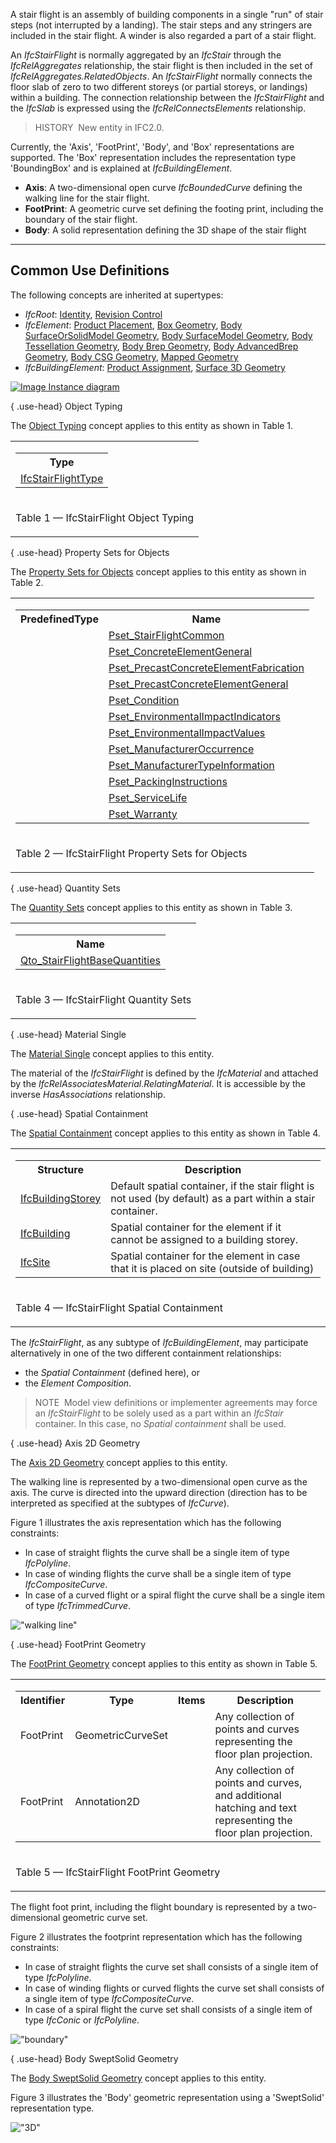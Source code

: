 ﻿A stair flight is an assembly of building components in a single "run" of stair steps (not interrupted by a landing). The stair steps and any stringers are included in the stair flight. A winder is also regarded a part of a stair flight.

An _IfcStairFlight_ is normally aggregated by an _IfcStair_ through the _IfcRelAggregates_ relationship, the stair flight is then included in the set of _IfcRelAggregates.RelatedObjects_. An _IfcStairFlight_ normally connects the floor slab of zero to two different storeys (or partial storeys, or landings) within a building. The connection relationship between the _IfcStairFlight_ and the _IfcSlab_ is expressed using the _IfcRelConnectsElements_ relationship.

> HISTORY&nbsp; New entity in IFC2.0.

Currently, the 'Axis', 'FootPrint', 'Body', and 'Box' representations are supported. The 'Box' representation includes the representation type 'BoundingBox' and is explained at _IfcBuildingElement_.

* **Axis**: A two-dimensional open curve _IfcBoundedCurve_ defining the walking line for the stair flight.
* **FootPrint**: A geometric curve set defining the footing print, including the boundary of the stair flight.
* **Body**: A solid representation defining the 3D shape of the stair flight

___
## Common Use Definitions
The following concepts are inherited at supertypes:

* _IfcRoot_: [Identity](../../templates/identity.htm), [Revision Control](../../templates/revision-control.htm)
* _IfcElement_: [Product Placement](../../templates/product-placement.htm), [Box Geometry](../../templates/box-geometry.htm), [Body SurfaceOrSolidModel Geometry](../../templates/body-surfaceorsolidmodel-geometry.htm), [Body SurfaceModel Geometry](../../templates/body-surfacemodel-geometry.htm), [Body Tessellation Geometry](../../templates/body-tessellation-geometry.htm), [Body Brep Geometry](../../templates/body-brep-geometry.htm), [Body AdvancedBrep Geometry](../../templates/body-advancedbrep-geometry.htm), [Body CSG Geometry](../../templates/body-csg-geometry.htm), [Mapped Geometry](../../templates/mapped-geometry.htm)
* _IfcBuildingElement_: [Product Assignment](../../templates/product-assignment.htm), [Surface 3D Geometry](../../templates/surface-3d-geometry.htm)

[![Image](../../../img/diagram.png)&nbsp;Instance diagram](../../../annex/annex-d/common-use-definitions/ifcstairflight.htm)

{ .use-head}
Object Typing

The [Object Typing](../../templates/object-typing.htm) concept applies to this entity as shown in Table 1.

<table>
<tr><td>
<table class="gridtable">
<tr><th><b>Type</b></th></tr>
<tr><td><a href="../../ifcsharedbldgelements/lexical/ifcstairflighttype.htm">IfcStairFlightType</a></td></tr>
</table>
</td></tr>
<tr><td><p class="table">Table 1 &mdash; IfcStairFlight Object Typing</p></td></tr></table>

  
  
{ .use-head}
Property Sets for Objects

The [Property Sets for Objects](../../templates/property-sets-for-objects.htm) concept applies to this entity as shown in Table 2.

<table>
<tr><td>
<table class="gridtable">
<tr><th><b>PredefinedType</b></th><th><b>Name</b></th></tr>
<tr><td>&nbsp;</td><td><a href="../../psd/ifcsharedbldgelements/Pset_StairFlightCommon.xml">Pset_StairFlightCommon</a></td></tr>
<tr><td>&nbsp;</td><td><a href="../../psd/ifcstructuralelementsdomain/Pset_ConcreteElementGeneral.xml">Pset_ConcreteElementGeneral</a></td></tr>
<tr><td>&nbsp;</td><td><a href="../../psd/ifcstructuralelementsdomain/Pset_PrecastConcreteElementFabrication.xml">Pset_PrecastConcreteElementFabrication</a></td></tr>
<tr><td>&nbsp;</td><td><a href="../../psd/ifcstructuralelementsdomain/Pset_PrecastConcreteElementGeneral.xml">Pset_PrecastConcreteElementGeneral</a></td></tr>
<tr><td>&nbsp;</td><td><a href="../../psd/ifcsharedfacilitieselements/Pset_Condition.xml">Pset_Condition</a></td></tr>
<tr><td>&nbsp;</td><td><a href="../../psd/ifcproductextension/Pset_EnvironmentalImpactIndicators.xml">Pset_EnvironmentalImpactIndicators</a></td></tr>
<tr><td>&nbsp;</td><td><a href="../../psd/ifcproductextension/Pset_EnvironmentalImpactValues.xml">Pset_EnvironmentalImpactValues</a></td></tr>
<tr><td>&nbsp;</td><td><a href="../../psd/ifcsharedfacilitieselements/Pset_ManufacturerOccurrence.xml">Pset_ManufacturerOccurrence</a></td></tr>
<tr><td>&nbsp;</td><td><a href="../../psd/ifcsharedfacilitieselements/Pset_ManufacturerTypeInformation.xml">Pset_ManufacturerTypeInformation</a></td></tr>
<tr><td>&nbsp;</td><td><a href="../../psd/ifcsharedmgmtelements/Pset_PackingInstructions.xml">Pset_PackingInstructions</a></td></tr>
<tr><td>&nbsp;</td><td><a href="../../psd/ifcsharedfacilitieselements/Pset_ServiceLife.xml">Pset_ServiceLife</a></td></tr>
<tr><td>&nbsp;</td><td><a href="../../psd/ifcsharedfacilitieselements/Pset_Warranty.xml">Pset_Warranty</a></td></tr>
</table>
</td></tr>
<tr><td><p class="table">Table 2 &mdash; IfcStairFlight Property Sets for Objects</p></td></tr></table>

  
  
{ .use-head}
Quantity Sets

The [Quantity Sets](../../templates/quantity-sets.htm) concept applies to this entity as shown in Table 3.

<table>
<tr><td>
<table class="gridtable">
<tr><th><b>Name</b></th></tr>
<tr><td><a href="../../qto/ifcsharedbldgelements/Qto_StairFlightBaseQuantities.xml">Qto_StairFlightBaseQuantities</a></td></tr>
</table>
</td></tr>
<tr><td><p class="table">Table 3 &mdash; IfcStairFlight Quantity Sets</p></td></tr></table>

  
  
{ .use-head}
Material Single

The [Material Single](../../templates/material-single.htm) concept applies to this entity.

The material of the _IfcStairFlight_ is defined by the _IfcMaterial_ and attached by the _IfcRelAssociatesMaterial_._RelatingMaterial_. It is accessible by the inverse _HasAssociations_ relationship.

  
  
{ .use-head}
Spatial Containment

The [Spatial Containment](../../templates/spatial-containment.htm) concept applies to this entity as shown in Table 4.

<table>
<tr><td>
<table class="gridtable">
<tr><th><b>Structure</b></th><th><b>Description</b></th></tr>
<tr><td><a href="../../ifcproductextension/lexical/ifcbuildingstorey.htm">IfcBuildingStorey</a></td><td>Default spatial container, if the stair  flight is not used (by default) as a part within a stair container.</td></tr>
<tr><td><a href="../../ifcproductextension/lexical/ifcbuilding.htm">IfcBuilding</a></td><td>Spatial container for the element if it cannot be assigned to a building storey.</td></tr>
<tr><td><a href="../../ifcproductextension/lexical/ifcsite.htm">IfcSite</a></td><td>Spatial container for the element in case that it is placed on site (outside of building)</td></tr>
</table>
</td></tr>
<tr><td><p class="table">Table 4 &mdash; IfcStairFlight Spatial Containment</p></td></tr></table>

The _IfcStairFlight_, as any subtype of _IfcBuildingElement_, may participate alternatively in one of the two different containment relationships:

* the _Spatial Containment_ (defined here), or
* the _Element Composition_.

> NOTE&nbsp; Model view definitions or implementer agreements may force an _IfcStairFlight_ to be solely used as a part within an _IfcStair_ container. In this case, no _Spatial containment_ shall be used.

  
  
{ .use-head}
Axis 2D Geometry

The [Axis 2D Geometry](../../templates/axis-2d-geometry.htm) concept applies to this entity.

The walking line is represented by a two-dimensional open curve as the axis. The curve is directed into the upward direction (direction has to be interpreted as specified at the subtypes of _IfcCurve_).

Figure 1 illustrates the axis representation which has the following constraints:

* In case of straight flights the curve shall be a single item of type _IfcPolyline_.
* In case of winding flights the curve shall be a single item of type _IfcCompositeCurve_.
* In case of a curved flight or a spiral flight the curve shall be a single item of type _IfcTrimmedCurve_.

!["walking line"](../../../../../../figures/ifcstairflight_01-layout1.gif "Figure 1 &mdash; Stair flight axis")

  
  
{ .use-head}
FootPrint Geometry

The [FootPrint Geometry](../../templates/footprint-geometry.htm) concept applies to this entity as shown in Table 5.

<table>
<tr><td>
<table class="gridtable">
<tr><th><b>Identifier</b></th><th><b>Type</b></th><th><b>Items</b></th><th><b>Description</b></th></tr>
<tr><td>FootPrint</td><td>GeometricCurveSet</td><td>&nbsp;</td><td>Any collection of points and curves representing the floor plan projection.</td></tr>
<tr><td>FootPrint</td><td>Annotation2D</td><td>&nbsp;</td><td>Any collection of points and curves, and additional hatching and text representing the floor plan projection.</td></tr>
</table>
</td></tr>
<tr><td><p class="table">Table 5 &mdash; IfcStairFlight FootPrint Geometry</p></td></tr></table>

The flight foot print, including the flight boundary is represented by a two-dimensional geometric curve set.

Figure 2 illustrates the footprint representation which has the following constraints:

* In case of straight flights the curve set shall consists of a single item of type _IfcPolyline_.
* In case of winding flights or curved flights the curve set shall consists of a single item of type _IfcCompositeCurve_.
* In case of a spiral flight the curve set shall consists of a single item of type _IfcConic_ or _IfcPolyline_.

!["boundary"](../../../../../../figures/ifcstairflight_02-layout1.gif "Figure 2 &mdash; Stair flight footprint")

  
  
{ .use-head}
Body SweptSolid Geometry

The [Body SweptSolid Geometry](../../templates/body-sweptsolid-geometry.htm) concept applies to this entity.

Figure 3 illustrates the 'Body' geometric representation using a 'SweptSolid' representation type.

!["3D"](../../../../../../figures/ifcstairflight_03-layout1.gif "Figure 3 &mdash; Stair flight body")